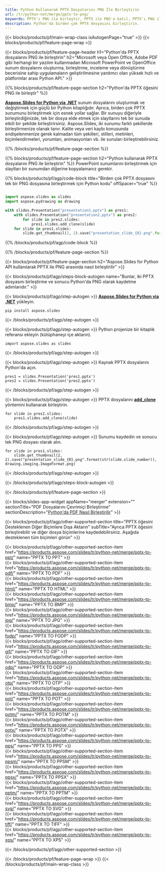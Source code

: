 ```yaml
---
title: Python Kullanarak PPTX Dosyalarını PNG İle Birleştirin
url: /tr/python-net/merge/pptx-to-png/
keywords: PPTX'ı PNG ile birleştir, PPTX ile PNG'a katıl, PPTX'ı PNG ile birleştir, PowerPoint, Presentation, PNG, Python, Aspose
description: Python'da birden çok PPTX dosyasını birleştirin.
---
```


{{< blocks/products/pf/main-wrap-class isAutogenPage="true" >}}
{{< blocks/products/pf/feature-page-wrap >}}

{{< blocks/products/pf/feature-page-header h1="Python'da PPTX dosyalarını PNG ile birleştirin" h2="Microsoft veya Open Office, Adobe PDF gibi herhangi bir yazılım kullanmadan Microsoft PowerPoint ve OpenOffice sunum dosyalarını oluşturma, birleştirme, inceleme veya dönüştürme becerisine sahip uygulamaların geliştirilmesine yardımcı olan yüksek hızlı ve platformlar arası Python API." >}}

{{% blocks/products/pf/feature-page-section h2="Python'da PPTX öğesini PNG ile birleştir" %}}

[**Aspose.Slides for Python via .NET**](https://products.aspose.com/slides/tr/python-net/) sunum dosyalarını oluşturmak ve değiştirmek için güçlü bir Python kitaplığıdır. Ayrıca, birden çok PPTX sunumunu birleştirmek için esnek yollar sağlar. Bir sunuyu diğeriyle birleştirdiğinizde, tek bir dosya elde etmek için slaytlarını tek bir sunuda etkili bir şekilde birleştirirsiniz. Aspose.Slides, iki sunumu farklı şekillerde birleştirmenize olanak tanır. Kalite veya veri kaybı konusunda endişelenmenize gerek kalmadan tüm şekilleri, stilleri, metinleri, biçimlendirmeleri, yorumları, animasyonları vb. ile sunuları birleştirebilirsiniz.

{{% /blocks/products/pf/feature-page-section %}}

{{% blocks/products/pf/feature-page-section  h2="Python kullanarak PPTX dosyalarını PNG ile birleştirin" %}}
PowerPoint sunumlarını birleştirmek için slaytları bir sunumdan diğerine kopyalamanız gerekir.

{{% blocks/products/pf/agp/code-block title="Birden çok PPTX dosyasını tek bir PNG dosyasına birleştirmek için Python kodu" offSpacer="true" %}}

```python

import aspose.slides as slides
import aspose.pydrawing as drawing

with slides.Presentation("presentation1.pptx") as pres1:
    with slides.Presentation("presentation2.pptx") as pres2:
        for slide in pres2.slides:
            pres1.slides.add_clone(slide)
    for slide in pres1.slides:
        slide.get_thumbnail(2, 2).save("presentation_slide_{0}.png".format(str(slide.slide_number)), drawing.imaging.ImageFormat.png)
```


{{% /blocks/products/pf/agp/code-block %}}

{{% /blocks/products/pf/feature-page-section %}}

{{< blocks/products/pf/feature-page-section  h2="Aspose.Slides for Python API kullanılarak PPTX ile PNG arasında nasıl birleştirilir" >}}

{{< blocks/products/pf/agp/steps-block-autogen name="Bunlar, iki PPTX dosyasını birleştirme ve sonucu Python'da PNG olarak kaydetme adımlarıdır." >}}

{{< blocks/products/pf/agp/step-autogen >}}
[**Aspose.Slides for Python via .NET**](https://products.aspose.com/slides/tr/python-net/) yükleyin.
```
pip install aspose.slides
```
{{< /blocks/products/pf/agp/step-autogen >}}

{{< blocks/products/pf/agp/step-autogen >}}
Python projenize bir kitaplık referansı ekleyin (kütüphaneyi içe aktarın).
```
import aspose.slides as slides
```
{{< /blocks/products/pf/agp/step-autogen >}}

{{< blocks/products/pf/agp/step-autogen >}}
Kaynak PPTX dosyalarını Python'da açın.
```
pres1 = slides.Presentation('pres1.pptx')
pres2 = slides.Presentation('pres2.pptx')
```
{{< /blocks/products/pf/agp/step-autogen >}}

{{< blocks/products/pf/agp/step-autogen >}}
PPTX dosyalarını [**add_clone**](https://reference.aspose.com/slides/python-net/aspose.slides/islidecollection/#methods) yöntemini kullanarak birleştirin.
```
for slide in pres2.slides:
    pres1.slides.add_clone(slide)
```
{{< /blocks/products/pf/agp/step-autogen >}}

{{< blocks/products/pf/agp/step-autogen >}}
Sunumu kaydedin ve sonucu tek PNG dosyası olarak alın.
```
for slide in pres1.slides:
    slide.get_thumbnail(2, 2).save("presentation_slide_{0}.png".format(str(slide.slide_number)), drawing.imaging.ImageFormat.png)
```

{{< /blocks/products/pf/agp/step-autogen >}}

{{< /blocks/products/pf/agp/steps-block-autogen >}}

{{< /blocks/products/pf/feature-page-section >}}

{{< blocks/slides-app-widget  appName="merger" extension="" sectionTitle="PDF Dosyalarını Çevrimiçi Birleştirme" sectionDescription="[Python'da PDF Nasıl Birleştirilir](https://products.aspose.com/slides/tr/python-net/merge/pdf/)" >}}

{{< blocks/products/pf/agp/other-supported-section title="PPTX öğesini Desteklenen Diğer Biçimlere Dışa Aktarın" subTitle="Ayrıca PPTX öğesini birleştirebilir ve diğer dosya biçimlerine kaydedebilirsiniz. Aşağıda desteklenen tüm biçimleri görün" >}}

{{< blocks/products/pf/agp/other-supported-section-item href="https://products.aspose.com/slides/tr/python-net/merge/pptx-to-ppt/" name="PPTX TO PPT" >}}  
{{< blocks/products/pf/agp/other-supported-section-item href="https://products.aspose.com/slides/tr/python-net/merge/pptx-to-pdf/" name="PPTX TO PDF" >}}  
{{< blocks/products/pf/agp/other-supported-section-item href="https://products.aspose.com/slides/tr/python-net/merge/pptx-to-html/" name="PPTX TO HTML" >}}  
{{< blocks/products/pf/agp/other-supported-section-item href="https://products.aspose.com/slides/tr/python-net/merge/pptx-to-bmp/" name="PPTX TO BMP" >}}  
{{< blocks/products/pf/agp/other-supported-section-item href="https://products.aspose.com/slides/tr/python-net/merge/pptx-to-jpg/" name="PPTX TO JPG" >}}  
{{< blocks/products/pf/agp/other-supported-section-item href="https://products.aspose.com/slides/tr/python-net/merge/pptx-to-fodp/" name="PPTX TO FODP" >}}  
{{< blocks/products/pf/agp/other-supported-section-item href="https://products.aspose.com/slides/tr/python-net/merge/pptx-to-gif/" name="PPTX TO GIF" >}}  
{{< blocks/products/pf/agp/other-supported-section-item href="https://products.aspose.com/slides/tr/python-net/merge/pptx-to-odp/" name="PPTX TO ODP" >}}  
{{< blocks/products/pf/agp/other-supported-section-item href="https://products.aspose.com/slides/tr/python-net/merge/pptx-to-otp/" name="PPTX TO OTP" >}}  
{{< blocks/products/pf/agp/other-supported-section-item href="https://products.aspose.com/slides/tr/python-net/merge/pptx-to-pot/" name="PPTX TO POT" >}}  
{{< blocks/products/pf/agp/other-supported-section-item href="https://products.aspose.com/slides/tr/python-net/merge/pptx-to-potm/" name="PPTX TO POTM" >}}  
{{< blocks/products/pf/agp/other-supported-section-item href="https://products.aspose.com/slides/tr/python-net/merge/pptx-to-potx/" name="PPTX TO POTX" >}}  
{{< blocks/products/pf/agp/other-supported-section-item href="https://products.aspose.com/slides/tr/python-net/merge/pptx-to-pps/" name="PPTX TO PPS" >}}  
{{< blocks/products/pf/agp/other-supported-section-item href="https://products.aspose.com/slides/tr/python-net/merge/pptx-to-ppsm/" name="PPTX TO PPSM" >}}  
{{< blocks/products/pf/agp/other-supported-section-item href="https://products.aspose.com/slides/tr/python-net/merge/pptx-to-ppsx/" name="PPTX TO PPSX" >}}  
{{< blocks/products/pf/agp/other-supported-section-item href="https://products.aspose.com/slides/tr/python-net/merge/pptx-to-pptm/" name="PPTX TO PPTM" >}}  
{{< blocks/products/pf/agp/other-supported-section-item href="https://products.aspose.com/slides/tr/python-net/merge/pptx-to-svg/" name="PPTX TO SVG" >}}  
{{< blocks/products/pf/agp/other-supported-section-item href="https://products.aspose.com/slides/tr/python-net/merge/pptx-to-tiff/" name="PPTX TO TIFF" >}}  
{{< blocks/products/pf/agp/other-supported-section-item href="https://products.aspose.com/slides/tr/python-net/merge/pptx-to-xps/" name="PPTX TO XPS" >}}  


{{< /blocks/products/pf/agp/other-supported-section >}}

{{< /blocks/products/pf/feature-page-wrap >}}
{{< /blocks/products/pf/main-wrap-class >}}